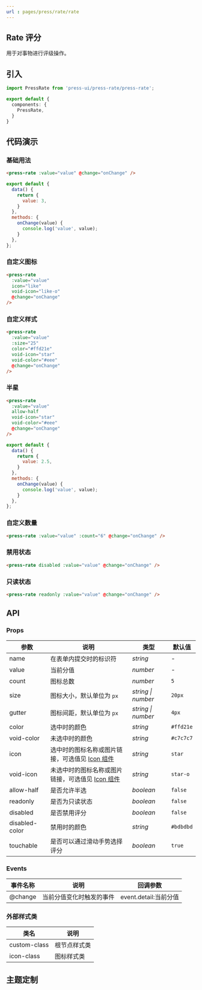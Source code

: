 ```yaml
---
url : pages/press/rate/rate
---
```


## Rate 评分

用于对事物进行评级操作。


## 引入

```ts
import PressRate from 'press-ui/press-rate/press-rate';

export default {
  components: {
    PressRate,
  }
}
```

## 代码演示

### 基础用法

```html
<press-rate :value="value" @change="onChange" />
```

```javascript
export default {
  data() {
    return {
      value: 3,
    }
  },
  methods: {
    onChange(value) {
      console.log('value', value);
    }
  },
};
```

### 自定义图标

```html
<press-rate
  :value="value"
  icon="like"
  void-icon="like-o"
  @change="onChange"
/>
```

### 自定义样式

```html
<press-rate
  :value="value"
  :size="25"
  color="#ffd21e"
  void-icon="star"
  void-color="#eee"
  @change="onChange"
/>
```

### 半星

```html
<press-rate
  :value="value"
  allow-half
  void-icon="star"
  void-color="#eee"
  @change="onChange"
/>
```

```javascript
export default {
  data() {
    return {
      value: 2.5,
    }
  },
  methods: {
    onChange(value) {
      console.log('value', value);
    }
  },
};
```

### 自定义数量

```html
<press-rate :value="value" :count="6" @change="onChange" />
```

### 禁用状态

```html
<press-rate disabled :value="value" @change="onChange" />
```

### 只读状态

```html
<press-rate readonly :value="value" @change="onChange" />
```



## API

### Props

| 参数           | 说明                                                       | 类型               | 默认值    |
| -------------- | ---------------------------------------------------------- | ------------------ | --------- |
| name           | 在表单内提交时的标识符                                     | _string_           | -         |
| value          | 当前分值                                                   | _number_           | -         |
| count          | 图标总数                                                   | _number_           | `5`       |
| size           | 图标大小，默认单位为 `px`                                  | _string \| number_ | `20px`    |
| gutter         | 图标间距，默认单位为 `px`                                  | _string \| number_ | `4px`     |
| color          | 选中时的颜色                                               | _string_           | `#ffd21e` |
| void-color     | 未选中时的颜色                                             | _string_           | `#c7c7c7` |
| icon           | 选中时的图标名称或图片链接，可选值见 [Icon 组件](#/icon)   | _string_           | `star`    |
| void-icon      | 未选中时的图标名称或图片链接，可选值见 [Icon 组件](#/icon) | _string_           | `star-o`  |
| allow-half     | 是否允许半选                                               | _boolean_          | `false`   |
| readonly       | 是否为只读状态                                             | _boolean_          | `false`   |
| disabled       | 是否禁用评分                                               | _boolean_          | `false`   |
| disabled-color | 禁用时的颜色                                               | _string_           | `#bdbdbd` |
| touchable      | 是否可以通过滑动手势选择评分                               | _boolean_          | `true`    |

### Events

| 事件名称 | 说明                     | 回调参数              |
| -------- | ------------------------ | --------------------- |
| @change  | 当前分值变化时触发的事件 | event.detail:当前分值 |

### 外部样式类

| 类名         | 说明         |
| ------------ | ------------ |
| custom-class | 根节点样式类 |
| icon-class   | 图标样式类   |

## 主题定制

<theme-config />